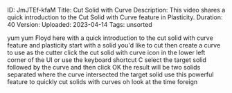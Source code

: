 ID: JmJTEf-kfaM
Title: Cut Solid with Curve
Description: This video shares a quick introduction to the Cut Solid with Curve feature in Plasticity.
Duration: 40
Version: 
Uploaded: 2023-04-14
Tags: unsorted

yum yum Floyd here with a quick
introduction to the cut solid with curve
feature and plasticity start with a
solid you'd like to cut then create a
curve to use as the cutter click the cut
solid with curve icon in the lower left
corner of the UI or use the keyboard
shortcut C select the target solid
followed by the curve and then click OK
the result will be two solids separated
where the curve intersected the target
solid use this powerful feature to
quickly cut solids with curves oh look
at the time
foreign
